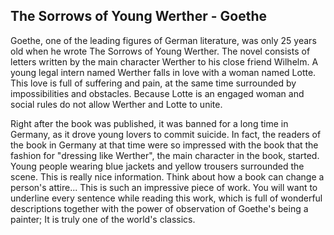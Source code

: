 ## The Sorrows of Young Werther - Goethe

Goethe, one of the leading figures of German literature, was only 25 years old when he wrote The Sorrows of Young Werther. The novel consists of letters written by the main character Werther to his close friend Wilhelm. A young legal intern named Werther falls in love with a woman named Lotte. This love is full of suffering and pain, at the same time surrounded by impossibilities and obstacles. Because Lotte is an engaged woman and social rules do not allow Werther and Lotte to unite.

Right after the book was published, it was banned for a long time in Germany, as it drove young lovers to commit suicide. In fact, the readers of the book in Germany at that time were so impressed with the book that the fashion for "dressing like Werther", the main character in the book, started. Young people wearing blue jackets and yellow trousers surrounded the scene. This is really nice information. Think about how a book can change a person's attire... This is such an impressive piece of work. You will want to underline every sentence while reading this work, which is full of wonderful descriptions together with the power of observation of Goethe's being a painter; It is truly one of the world's classics.